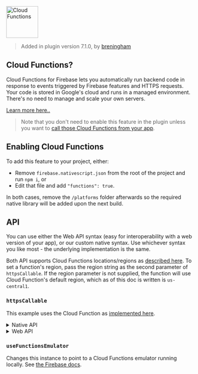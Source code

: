 <img src="https://raw.githubusercontent.com/EddyVerbruggen/nativescript-plugin-firebase/master/docs/images/features/functions.png" height="85px" alt="Cloud Functions"/>

> Added in plugin version 7.1.0, by [breningham](https://github.com/breningham)

## Cloud Functions?
Cloud Functions for Firebase lets you automatically run backend code in response to events triggered by Firebase features and HTTPS requests.
Your code is stored in Google's cloud and runs in a managed environment. There's no need to manage and scale your own servers.

[Learn more here..](https://firebase.google.com/docs/functions/)

> Note that you don't need to enable this feature in the plugin unless you want to [call those Cloud Functions from your app](https://firebase.google.com/docs/functions/callable).

## Enabling Cloud Functions
To add this feature to your project, either:

* Remove `firebase.nativescript.json` from the root of the project and run `npm i`, or
* Edit that file and add `"functions": true`.

In both cases, remove the `/platforms` folder afterwards so the required native library will be added upon the next build. 


## API
You can use either the Web API syntax (easy for interoperability with a web version of your app), or our custom native syntax.
Use whichever syntax you like most - the underlying implementation is the same.

Both API supports Cloud Functions locations/regions as [described here](https://firebase.google.com/docs/functions/locations).
To set a function's region, pass the region string as the second parameter of `httpsCallable`. 
If the region parameter is not supplied, the function will use Cloud Function's default region, which as of this doc is written is `us-central1`.

### `httpsCallable`
This example uses the Cloud Function as [implemented here](https://github.com/EddyVerbruggen/nativescript-plugin-firebase/blob/ff95c77c7b09acf66654f53c52e8ae0c8d7b1c78/demo/firebasefunctions/functions/src/index.ts#L15-L19).

<details>
 <summary>Native API</summary>

```typescript
import * as firebase from "nativescript-plugin-firebase";

const fn = firebase.functions.httpsCallable("helloName");

// example of specifying the function's region
// defaults to `us-central1` if not specified
// const fn = firebase.functions.httpsCallable("helloName", "us-central1");

fn("Nativescript-Plugin-Firebase!")
    .then((dataCue: any) => console.log("Callable Function Result: " + dataCue.message))
    .catch((errorMessage: string) => console.log("Callable Function Error: " + errorMessage));
```
</details>

<details>
 <summary>Web API</summary>

```typescript
const firebaseWebApi = require("nativescript-plugin-firebase/app"); // mind the /app!

const fn = firebaseWebApi.functions().httpsCallable("helloName");

// example of specifying the function's region
// defaults to `us-central1` if not specified
// const fn = firebaseWebApi.functions().httpsCallable("helloName", "us-central1");

fn("Nativescript-Plugin-Firebase!")
    .then((dataCue: any) => console.log("Callable Function Result: " + dataCue.message))
    .catch((errorMessage: string) => console.log("Callable Function Error: " + errorMessage));
```
</details>

### `useFunctionsEmulator`
Changes this instance to point to a Cloud Functions emulator running locally.
See [the Firebase docs](https://firebase.google.com/docs/functions/local-emulator).
